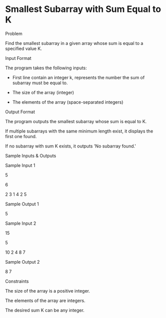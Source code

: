 # Smallest Subarray with Sum Equal to K

Problem





Find the smallest subarray in a given array whose sum is equal to a specified value K.





Input Format



The program takes the following inputs:



- First line contain an integer k, represents the number the sum of subarray must be equal to.



- The size of the array (integer)



- The elements of the array (space-separated integers)





Output Format



The program outputs the smallest subarray whose sum is equal to K.



If multiple subarrays with the same minimum length exist, it displays the first one found.



If no subarray with sum K exists, it outputs 'No subarray found.'





Sample Inputs & Outputs



Sample Input 1

5

6

2 3 1 4 2 5



Sample Output 1

5







Sample Input 2

15

5

10 2 4 8 7



Sample Output 2

8 7







Constraints



The size of the array is a positive integer.



The elements of the array are integers.



The desired sum K can be any integer.





